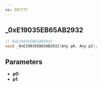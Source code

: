 ```yaml
---
ns: ENTITY
---
```

## _0xE19035EB65AB2932

```c
// 0xE19035EB65AB2932
void _0xE19035EB65AB2932(Any p0, Any p1);
```

## Parameters
* **p0**:
* **p1**:
